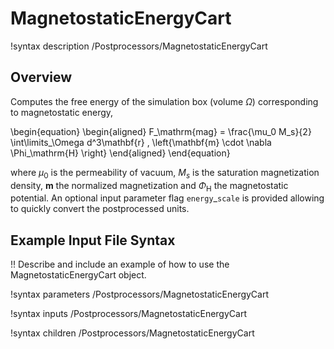 # MagnetostaticEnergyCart

!syntax description /Postprocessors/MagnetostaticEnergyCart

## Overview

Computes the free energy of the simulation box (volume $\Omega$) corresponding to magnetostatic energy,

\begin{equation}
  \begin{aligned}
    F_\mathrm{mag} = \frac{\mu_0 M_s}{2} \int\limits_\Omega d^3\mathbf{r} \, \left\{\mathbf{m} \cdot \nabla \Phi_\mathrm{H} \right\}
  \end{aligned}
\end{equation}

where $\mu_0$ is the permeability of vacuum, $M_s$ is the saturation magnetization density, $\mathbf{m}$ the normalized magnetization and $\Phi_\mathrm{H}$ the magnetostatic potential. An optional input parameter flag `energy`$\_$`scale` is provided allowing to quickly convert the postprocessed units.

## Example Input File Syntax

!! Describe and include an example of how to use the MagnetostaticEnergyCart object.

!syntax parameters /Postprocessors/MagnetostaticEnergyCart

!syntax inputs /Postprocessors/MagnetostaticEnergyCart

!syntax children /Postprocessors/MagnetostaticEnergyCart
